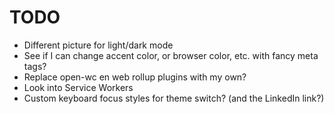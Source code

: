 # TODO

- Different picture for light/dark mode
- See if I can change accent color, or browser color, etc. with fancy meta tags?
- Replace open-wc en web rollup plugins with my own?
- Look into Service Workers
- Custom keyboard focus styles for theme switch? (and the LinkedIn link?)
